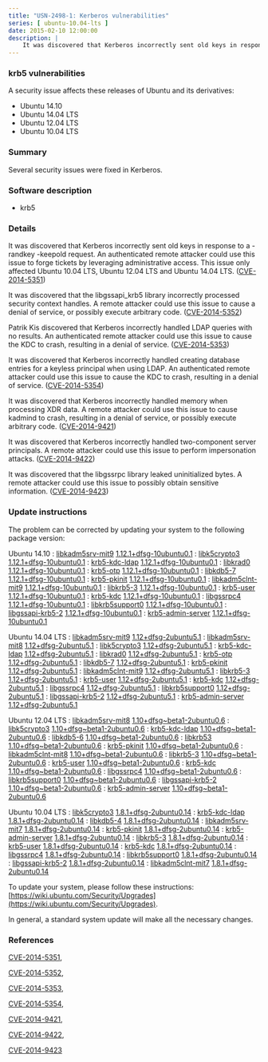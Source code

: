 ```yaml
---
title: "USN-2498-1: Kerberos vulnerabilities"
series: [ ubuntu-10.04-lts ]
date: 2015-02-10 12:00:00
description: |
    It was discovered that Kerberos incorrectly sent old keys in response to a -randkey -keepold request. An authenticated remote attacker could use this issue to forge tickets by leveraging administrative access. This issue only affected Ubuntu 10.04 LTS, Ubuntu 12.04 LTS and Ubuntu 14.04 LTS. ([CVE-2014-5351](http://people.ubuntu.com/~ubuntu-security/cve/CVE-2014-5351))
--- 
```

 
### krb5 vulnerabilities

A security issue affects these releases of Ubuntu and its derivatives:

* Ubuntu 14.10
* Ubuntu 14.04 LTS
* Ubuntu 12.04 LTS
* Ubuntu 10.04 LTS

### Summary

Several security issues were fixed in Kerberos. 

### Software description

* krb5 

### Details

It was discovered that Kerberos incorrectly sent old keys in response to a -randkey -keepold request. An authenticated remote attacker could use this issue to forge tickets by leveraging administrative access. This issue only affected Ubuntu 10.04 LTS, Ubuntu 12.04 LTS and Ubuntu 14.04 LTS. ([CVE-2014-5351](http://people.ubuntu.com/~ubuntu-security/cve/CVE-2014-5351))

It was discovered that the libgssapi_krb5 library incorrectly processed security context handles. A remote attacker could use this issue to cause a denial of service, or possibly execute arbitrary code. ([CVE-2014-5352](http://people.ubuntu.com/~ubuntu-security/cve/CVE-2014-5352))

Patrik Kis discovered that Kerberos incorrectly handled LDAP queries with no results. An authenticated remote attacker could use this issue to cause the KDC to crash, resulting in a denial of service. ([CVE-2014-5353](http://people.ubuntu.com/~ubuntu-security/cve/CVE-2014-5353))

It was discovered that Kerberos incorrectly handled creating database entries for a keyless principal when using LDAP. An authenticated remote attacker could use this issue to cause the KDC to crash, resulting in a denial of service. ([CVE-2014-5354](http://people.ubuntu.com/~ubuntu-security/cve/CVE-2014-5354))

It was discovered that Kerberos incorrectly handled memory when processing XDR data. A remote attacker could use this issue to cause kadmind to crash, resulting in a denial of service, or possibly execute arbitrary code. ([CVE-2014-9421](http://people.ubuntu.com/~ubuntu-security/cve/CVE-2014-9421))

It was discovered that Kerberos incorrectly handled two-component server principals. A remote attacker could use this issue to perform impersonation attacks. ([CVE-2014-9422](http://people.ubuntu.com/~ubuntu-security/cve/CVE-2014-9422))

It was discovered that the libgssrpc library leaked uninitialized bytes. A remote attacker could use this issue to possibly obtain sensitive information. ([CVE-2014-9423](http://people.ubuntu.com/~ubuntu-security/cve/CVE-2014-9423)) 

### Update instructions

The problem can be corrected by updating your system to the following package version:

Ubuntu 14.10
 : [libkadm5srv-mit9](https://launchpad.net/ubuntu/+source/krb5) <span> [1.12.1+dfsg-10ubuntu0.1](https://launchpad.net/ubuntu/+source/krb5/1.12.1+dfsg-10ubuntu0.1) </span> 
 : [libk5crypto3](https://launchpad.net/ubuntu/+source/krb5) <span> [1.12.1+dfsg-10ubuntu0.1](https://launchpad.net/ubuntu/+source/krb5/1.12.1+dfsg-10ubuntu0.1) </span> 
 : [krb5-kdc-ldap](https://launchpad.net/ubuntu/+source/krb5) <span> [1.12.1+dfsg-10ubuntu0.1](https://launchpad.net/ubuntu/+source/krb5/1.12.1+dfsg-10ubuntu0.1) </span> 
 : [libkrad0](https://launchpad.net/ubuntu/+source/krb5) <span> [1.12.1+dfsg-10ubuntu0.1](https://launchpad.net/ubuntu/+source/krb5/1.12.1+dfsg-10ubuntu0.1) </span> 
 : [krb5-otp](https://launchpad.net/ubuntu/+source/krb5) <span> [1.12.1+dfsg-10ubuntu0.1](https://launchpad.net/ubuntu/+source/krb5/1.12.1+dfsg-10ubuntu0.1) </span> 
 : [libkdb5-7](https://launchpad.net/ubuntu/+source/krb5) <span> [1.12.1+dfsg-10ubuntu0.1](https://launchpad.net/ubuntu/+source/krb5/1.12.1+dfsg-10ubuntu0.1) </span> 
 : [krb5-pkinit](https://launchpad.net/ubuntu/+source/krb5) <span> [1.12.1+dfsg-10ubuntu0.1](https://launchpad.net/ubuntu/+source/krb5/1.12.1+dfsg-10ubuntu0.1) </span> 
 : [libkadm5clnt-mit9](https://launchpad.net/ubuntu/+source/krb5) <span> [1.12.1+dfsg-10ubuntu0.1](https://launchpad.net/ubuntu/+source/krb5/1.12.1+dfsg-10ubuntu0.1) </span> 
 : [libkrb5-3](https://launchpad.net/ubuntu/+source/krb5) <span> [1.12.1+dfsg-10ubuntu0.1](https://launchpad.net/ubuntu/+source/krb5/1.12.1+dfsg-10ubuntu0.1) </span> 
 : [krb5-user](https://launchpad.net/ubuntu/+source/krb5) <span> [1.12.1+dfsg-10ubuntu0.1](https://launchpad.net/ubuntu/+source/krb5/1.12.1+dfsg-10ubuntu0.1) </span> 
 : [krb5-kdc](https://launchpad.net/ubuntu/+source/krb5) <span> [1.12.1+dfsg-10ubuntu0.1](https://launchpad.net/ubuntu/+source/krb5/1.12.1+dfsg-10ubuntu0.1) </span> 
 : [libgssrpc4](https://launchpad.net/ubuntu/+source/krb5) <span> [1.12.1+dfsg-10ubuntu0.1](https://launchpad.net/ubuntu/+source/krb5/1.12.1+dfsg-10ubuntu0.1) </span> 
 : [libkrb5support0](https://launchpad.net/ubuntu/+source/krb5) <span> [1.12.1+dfsg-10ubuntu0.1](https://launchpad.net/ubuntu/+source/krb5/1.12.1+dfsg-10ubuntu0.1) </span> 
 : [libgssapi-krb5-2](https://launchpad.net/ubuntu/+source/krb5) <span> [1.12.1+dfsg-10ubuntu0.1](https://launchpad.net/ubuntu/+source/krb5/1.12.1+dfsg-10ubuntu0.1) </span> 
 : [krb5-admin-server](https://launchpad.net/ubuntu/+source/krb5) <span> [1.12.1+dfsg-10ubuntu0.1](https://launchpad.net/ubuntu/+source/krb5/1.12.1+dfsg-10ubuntu0.1) </span> 

Ubuntu 14.04 LTS
 : [libkadm5srv-mit9](https://launchpad.net/ubuntu/+source/krb5) <span> [1.12+dfsg-2ubuntu5.1](https://launchpad.net/ubuntu/+source/krb5/1.12+dfsg-2ubuntu5.1) </span> 
 : [libkadm5srv-mit8](https://launchpad.net/ubuntu/+source/krb5) <span> [1.12+dfsg-2ubuntu5.1](https://launchpad.net/ubuntu/+source/krb5/1.12+dfsg-2ubuntu5.1) </span> 
 : [libk5crypto3](https://launchpad.net/ubuntu/+source/krb5) <span> [1.12+dfsg-2ubuntu5.1](https://launchpad.net/ubuntu/+source/krb5/1.12+dfsg-2ubuntu5.1) </span> 
 : [krb5-kdc-ldap](https://launchpad.net/ubuntu/+source/krb5) <span> [1.12+dfsg-2ubuntu5.1](https://launchpad.net/ubuntu/+source/krb5/1.12+dfsg-2ubuntu5.1) </span> 
 : [libkrad0](https://launchpad.net/ubuntu/+source/krb5) <span> [1.12+dfsg-2ubuntu5.1](https://launchpad.net/ubuntu/+source/krb5/1.12+dfsg-2ubuntu5.1) </span> 
 : [krb5-otp](https://launchpad.net/ubuntu/+source/krb5) <span> [1.12+dfsg-2ubuntu5.1](https://launchpad.net/ubuntu/+source/krb5/1.12+dfsg-2ubuntu5.1) </span> 
 : [libkdb5-7](https://launchpad.net/ubuntu/+source/krb5) <span> [1.12+dfsg-2ubuntu5.1](https://launchpad.net/ubuntu/+source/krb5/1.12+dfsg-2ubuntu5.1) </span> 
 : [krb5-pkinit](https://launchpad.net/ubuntu/+source/krb5) <span> [1.12+dfsg-2ubuntu5.1](https://launchpad.net/ubuntu/+source/krb5/1.12+dfsg-2ubuntu5.1) </span> 
 : [libkadm5clnt-mit9](https://launchpad.net/ubuntu/+source/krb5) <span> [1.12+dfsg-2ubuntu5.1](https://launchpad.net/ubuntu/+source/krb5/1.12+dfsg-2ubuntu5.1) </span> 
 : [libkrb5-3](https://launchpad.net/ubuntu/+source/krb5) <span> [1.12+dfsg-2ubuntu5.1](https://launchpad.net/ubuntu/+source/krb5/1.12+dfsg-2ubuntu5.1) </span> 
 : [krb5-user](https://launchpad.net/ubuntu/+source/krb5) <span> [1.12+dfsg-2ubuntu5.1](https://launchpad.net/ubuntu/+source/krb5/1.12+dfsg-2ubuntu5.1) </span> 
 : [krb5-kdc](https://launchpad.net/ubuntu/+source/krb5) <span> [1.12+dfsg-2ubuntu5.1](https://launchpad.net/ubuntu/+source/krb5/1.12+dfsg-2ubuntu5.1) </span> 
 : [libgssrpc4](https://launchpad.net/ubuntu/+source/krb5) <span> [1.12+dfsg-2ubuntu5.1](https://launchpad.net/ubuntu/+source/krb5/1.12+dfsg-2ubuntu5.1) </span> 
 : [libkrb5support0](https://launchpad.net/ubuntu/+source/krb5) <span> [1.12+dfsg-2ubuntu5.1](https://launchpad.net/ubuntu/+source/krb5/1.12+dfsg-2ubuntu5.1) </span> 
 : [libgssapi-krb5-2](https://launchpad.net/ubuntu/+source/krb5) <span> [1.12+dfsg-2ubuntu5.1](https://launchpad.net/ubuntu/+source/krb5/1.12+dfsg-2ubuntu5.1) </span> 
 : [krb5-admin-server](https://launchpad.net/ubuntu/+source/krb5) <span> [1.12+dfsg-2ubuntu5.1](https://launchpad.net/ubuntu/+source/krb5/1.12+dfsg-2ubuntu5.1) </span> 

Ubuntu 12.04 LTS
 : [libkadm5srv-mit8](https://launchpad.net/ubuntu/+source/krb5) <span> [1.10+dfsg~beta1-2ubuntu0.6](https://launchpad.net/ubuntu/+source/krb5/1.10+dfsg~beta1-2ubuntu0.6) </span> 
 : [libk5crypto3](https://launchpad.net/ubuntu/+source/krb5) <span> [1.10+dfsg~beta1-2ubuntu0.6](https://launchpad.net/ubuntu/+source/krb5/1.10+dfsg~beta1-2ubuntu0.6) </span> 
 : [krb5-kdc-ldap](https://launchpad.net/ubuntu/+source/krb5) <span> [1.10+dfsg~beta1-2ubuntu0.6](https://launchpad.net/ubuntu/+source/krb5/1.10+dfsg~beta1-2ubuntu0.6) </span> 
 : [libkdb5-6](https://launchpad.net/ubuntu/+source/krb5) <span> [1.10+dfsg~beta1-2ubuntu0.6](https://launchpad.net/ubuntu/+source/krb5/1.10+dfsg~beta1-2ubuntu0.6) </span> 
 : [libkrb53](https://launchpad.net/ubuntu/+source/krb5) <span> [1.10+dfsg~beta1-2ubuntu0.6](https://launchpad.net/ubuntu/+source/krb5/1.10+dfsg~beta1-2ubuntu0.6) </span> 
 : [krb5-pkinit](https://launchpad.net/ubuntu/+source/krb5) <span> [1.10+dfsg~beta1-2ubuntu0.6](https://launchpad.net/ubuntu/+source/krb5/1.10+dfsg~beta1-2ubuntu0.6) </span> 
 : [libkadm5clnt-mit8](https://launchpad.net/ubuntu/+source/krb5) <span> [1.10+dfsg~beta1-2ubuntu0.6](https://launchpad.net/ubuntu/+source/krb5/1.10+dfsg~beta1-2ubuntu0.6) </span> 
 : [libkrb5-3](https://launchpad.net/ubuntu/+source/krb5) <span> [1.10+dfsg~beta1-2ubuntu0.6](https://launchpad.net/ubuntu/+source/krb5/1.10+dfsg~beta1-2ubuntu0.6) </span> 
 : [krb5-user](https://launchpad.net/ubuntu/+source/krb5) <span> [1.10+dfsg~beta1-2ubuntu0.6](https://launchpad.net/ubuntu/+source/krb5/1.10+dfsg~beta1-2ubuntu0.6) </span> 
 : [krb5-kdc](https://launchpad.net/ubuntu/+source/krb5) <span> [1.10+dfsg~beta1-2ubuntu0.6](https://launchpad.net/ubuntu/+source/krb5/1.10+dfsg~beta1-2ubuntu0.6) </span> 
 : [libgssrpc4](https://launchpad.net/ubuntu/+source/krb5) <span> [1.10+dfsg~beta1-2ubuntu0.6](https://launchpad.net/ubuntu/+source/krb5/1.10+dfsg~beta1-2ubuntu0.6) </span> 
 : [libkrb5support0](https://launchpad.net/ubuntu/+source/krb5) <span> [1.10+dfsg~beta1-2ubuntu0.6](https://launchpad.net/ubuntu/+source/krb5/1.10+dfsg~beta1-2ubuntu0.6) </span> 
 : [libgssapi-krb5-2](https://launchpad.net/ubuntu/+source/krb5) <span> [1.10+dfsg~beta1-2ubuntu0.6](https://launchpad.net/ubuntu/+source/krb5/1.10+dfsg~beta1-2ubuntu0.6) </span> 
 : [krb5-admin-server](https://launchpad.net/ubuntu/+source/krb5) <span> [1.10+dfsg~beta1-2ubuntu0.6](https://launchpad.net/ubuntu/+source/krb5/1.10+dfsg~beta1-2ubuntu0.6) </span> 

Ubuntu 10.04 LTS
 : [libk5crypto3](https://launchpad.net/ubuntu/+source/krb5) <span> [1.8.1+dfsg-2ubuntu0.14](https://launchpad.net/ubuntu/+source/krb5/1.8.1+dfsg-2ubuntu0.14) </span> 
 : [krb5-kdc-ldap](https://launchpad.net/ubuntu/+source/krb5) <span> [1.8.1+dfsg-2ubuntu0.14](https://launchpad.net/ubuntu/+source/krb5/1.8.1+dfsg-2ubuntu0.14) </span> 
 : [libkdb5-4](https://launchpad.net/ubuntu/+source/krb5) <span> [1.8.1+dfsg-2ubuntu0.14](https://launchpad.net/ubuntu/+source/krb5/1.8.1+dfsg-2ubuntu0.14) </span> 
 : [libkadm5srv-mit7](https://launchpad.net/ubuntu/+source/krb5) <span> [1.8.1+dfsg-2ubuntu0.14](https://launchpad.net/ubuntu/+source/krb5/1.8.1+dfsg-2ubuntu0.14) </span> 
 : [krb5-pkinit](https://launchpad.net/ubuntu/+source/krb5) <span> [1.8.1+dfsg-2ubuntu0.14](https://launchpad.net/ubuntu/+source/krb5/1.8.1+dfsg-2ubuntu0.14) </span> 
 : [krb5-admin-server](https://launchpad.net/ubuntu/+source/krb5) <span> [1.8.1+dfsg-2ubuntu0.14](https://launchpad.net/ubuntu/+source/krb5/1.8.1+dfsg-2ubuntu0.14) </span> 
 : [libkrb5-3](https://launchpad.net/ubuntu/+source/krb5) <span> [1.8.1+dfsg-2ubuntu0.14](https://launchpad.net/ubuntu/+source/krb5/1.8.1+dfsg-2ubuntu0.14) </span> 
 : [krb5-user](https://launchpad.net/ubuntu/+source/krb5) <span> [1.8.1+dfsg-2ubuntu0.14](https://launchpad.net/ubuntu/+source/krb5/1.8.1+dfsg-2ubuntu0.14) </span> 
 : [krb5-kdc](https://launchpad.net/ubuntu/+source/krb5) <span> [1.8.1+dfsg-2ubuntu0.14](https://launchpad.net/ubuntu/+source/krb5/1.8.1+dfsg-2ubuntu0.14) </span> 
 : [libgssrpc4](https://launchpad.net/ubuntu/+source/krb5) <span> [1.8.1+dfsg-2ubuntu0.14](https://launchpad.net/ubuntu/+source/krb5/1.8.1+dfsg-2ubuntu0.14) </span> 
 : [libkrb5support0](https://launchpad.net/ubuntu/+source/krb5) <span> [1.8.1+dfsg-2ubuntu0.14](https://launchpad.net/ubuntu/+source/krb5/1.8.1+dfsg-2ubuntu0.14) </span> 
 : [libgssapi-krb5-2](https://launchpad.net/ubuntu/+source/krb5) <span> [1.8.1+dfsg-2ubuntu0.14](https://launchpad.net/ubuntu/+source/krb5/1.8.1+dfsg-2ubuntu0.14) </span> 
 : [libkadm5clnt-mit7](https://launchpad.net/ubuntu/+source/krb5) <span> [1.8.1+dfsg-2ubuntu0.14](https://launchpad.net/ubuntu/+source/krb5/1.8.1+dfsg-2ubuntu0.14) </span> 

To update your system, please follow these instructions: [https://wiki.ubuntu.com/Security/Upgrades](https://wiki.ubuntu.com/Security/Upgrades).

In general, a standard system update will make all the necessary changes. 

### References

 [CVE-2014-5351](http://people.ubuntu.com/~ubuntu-security/cve/CVE-2014-5351), 

 [CVE-2014-5352](http://people.ubuntu.com/~ubuntu-security/cve/CVE-2014-5352), 

 [CVE-2014-5353](http://people.ubuntu.com/~ubuntu-security/cve/CVE-2014-5353), 

 [CVE-2014-5354](http://people.ubuntu.com/~ubuntu-security/cve/CVE-2014-5354), 

 [CVE-2014-9421](http://people.ubuntu.com/~ubuntu-security/cve/CVE-2014-9421), 

 [CVE-2014-9422](http://people.ubuntu.com/~ubuntu-security/cve/CVE-2014-9422), 

 [CVE-2014-9423](http://people.ubuntu.com/~ubuntu-security/cve/CVE-2014-9423)
 
